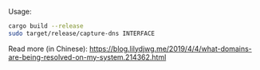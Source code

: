 Usage:

```sh
cargo build --release
sudo target/release/capture-dns INTERFACE
```

Read more (in Chinese): https://blog.lilydjwg.me/2019/4/4/what-domains-are-being-resolved-on-my-system.214362.html

